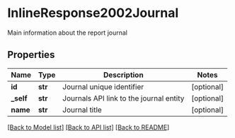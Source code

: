 # InlineResponse2002Journal

Main information about the report journal

## Properties
Name | Type | Description | Notes
------------ | ------------- | ------------- | -------------
**id** | **str** | Journal unique identifier | [optional] 
**_self** | **str** | Journals API link to the journal entity | [optional] 
**name** | **str** | Journal title | [optional] 

[[Back to Model list]](../README.md#documentation-for-models) [[Back to API list]](../README.md#documentation-for-api-endpoints) [[Back to README]](../README.md)



